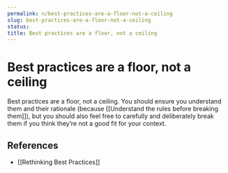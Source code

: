 ```yaml
---
permalink: n/best-practices-are-a-floor-not-a-ceiling
slug: best-practices-are-a-floor-not-a-ceiling
status: 
title: Best practices are a floor, not a ceiling
---
```

# Best practices are a floor, not a ceiling

Best practices are a floor, not a ceiling. You should ensure you understand them and their rationale (because [[Understand the rules before breaking them]]), but you should also feel free to carefully and deliberately break them if you think they’re not a good fit for your context.

## References

- [[Rethinking Best Practices]]
